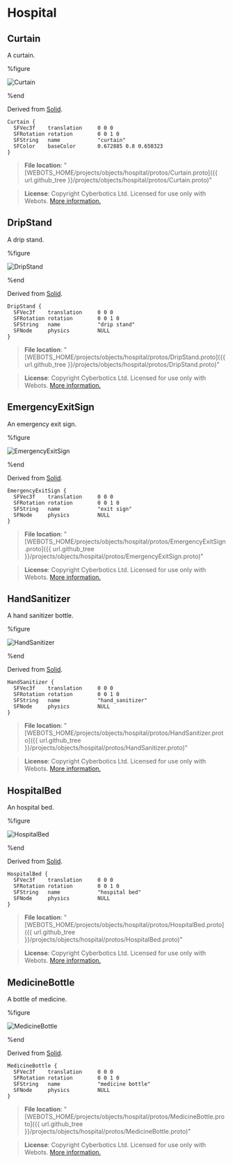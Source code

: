 # Hospital

## Curtain

A curtain.

%figure

![Curtain](images/objects/hospital/Curtain/model.thumbnail.png)

%end

Derived from [Solid](../reference/solid.md).

```
Curtain {
  SFVec3f    translation     0 0 0
  SFRotation rotation        0 0 1 0
  SFString   name            "curtain"
  SFColor    baseColor       0.672885 0.8 0.650323
}
```

> **File location**: "[WEBOTS\_HOME/projects/objects/hospital/protos/Curtain.proto]({{ url.github_tree }}/projects/objects/hospital/protos/Curtain.proto)"

> **License**: Copyright Cyberbotics Ltd. Licensed for use only with Webots.
[More information.](https://cyberbotics.com/webots_assets_license)

## DripStand

A drip stand.

%figure

![DripStand](images/objects/hospital/DripStand/model.thumbnail.png)

%end

Derived from [Solid](../reference/solid.md).

```
DripStand {
  SFVec3f    translation     0 0 0
  SFRotation rotation        0 0 1 0
  SFString   name            "drip stand"
  SFNode     physics         NULL
}
```

> **File location**: "[WEBOTS\_HOME/projects/objects/hospital/protos/DripStand.proto]({{ url.github_tree }}/projects/objects/hospital/protos/DripStand.proto)"

> **License**: Copyright Cyberbotics Ltd. Licensed for use only with Webots.
[More information.](https://cyberbotics.com/webots_assets_license)

## EmergencyExitSign

An emergency exit sign.

%figure

![EmergencyExitSign](images/objects/hospital/EmergencyExitSign/model.thumbnail.png)

%end

Derived from [Solid](../reference/solid.md).

```
EmergencyExitSign {
  SFVec3f    translation     0 0 0
  SFRotation rotation        0 0 1 0
  SFString   name            "exit sign"
  SFNode     physics         NULL
}
```

> **File location**: "[WEBOTS\_HOME/projects/objects/hospital/protos/EmergencyExitSign.proto]({{ url.github_tree }}/projects/objects/hospital/protos/EmergencyExitSign.proto)"

> **License**: Copyright Cyberbotics Ltd. Licensed for use only with Webots.
[More information.](https://cyberbotics.com/webots_assets_license)

## HandSanitizer

A hand sanitizer bottle.

%figure

![HandSanitizer](images/objects/hospital/HandSanitizer/model.thumbnail.png)

%end

Derived from [Solid](../reference/solid.md).

```
HandSanitizer {
  SFVec3f    translation     0 0 0
  SFRotation rotation        0 0 1 0
  SFString   name            "hand_sanitizer"
  SFNode     physics         NULL
}
```

> **File location**: "[WEBOTS\_HOME/projects/objects/hospital/protos/HandSanitizer.proto]({{ url.github_tree }}/projects/objects/hospital/protos/HandSanitizer.proto)"

> **License**: Copyright Cyberbotics Ltd. Licensed for use only with Webots.
[More information.](https://cyberbotics.com/webots_assets_license)

## HospitalBed

An hospital bed.

%figure

![HospitalBed](images/objects/hospital/HospitalBed/model.thumbnail.png)

%end

Derived from [Solid](../reference/solid.md).

```
HospitalBed {
  SFVec3f    translation     0 0 0
  SFRotation rotation        0 0 1 0
  SFString   name            "hospital bed"
  SFNode     physics         NULL
}
```

> **File location**: "[WEBOTS\_HOME/projects/objects/hospital/protos/HospitalBed.proto]({{ url.github_tree }}/projects/objects/hospital/protos/HospitalBed.proto)"

> **License**: Copyright Cyberbotics Ltd. Licensed for use only with Webots.
[More information.](https://cyberbotics.com/webots_assets_license)

## MedicineBottle

A bottle of medicine.

%figure

![MedicineBottle](images/objects/hospital/MedicineBottle/model.thumbnail.png)

%end

Derived from [Solid](../reference/solid.md).

```
MedicineBottle {
  SFVec3f    translation     0 0 0
  SFRotation rotation        0 0 1 0
  SFString   name            "medicine bottle"
  SFNode     physics         NULL
}
```

> **File location**: "[WEBOTS\_HOME/projects/objects/hospital/protos/MedicineBottle.proto]({{ url.github_tree }}/projects/objects/hospital/protos/MedicineBottle.proto)"

> **License**: Copyright Cyberbotics Ltd. Licensed for use only with Webots.
[More information.](https://cyberbotics.com/webots_assets_license)
